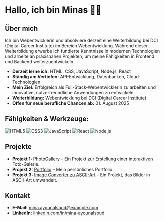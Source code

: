 # Hallo, ich bin Minas 👩‍💻

## Über mich

Ich bin Webentwicklerin und absolviere derzeit eine Weiterbildung bei DCI (Digital Career Institute) im Bereich Webentwicklung. Während dieser Weiterbildung erwerbe ich fundierte Kenntnisse in modernen Technologien und arbeite an praxisnahen Projekten, um meine Fähigkeiten in Frontend und Backend weiterzuentwickeln.

- **Derzeit lerne ich:** HTML, CSS, JavaScript, Node.js, React
- **Ständig am Vertiefen:** API-Entwicklung, Datenbanken, Cloud-Technologien
- **Mein Ziel:** Erfolgreich als Full-Stack-Webentwicklerin zu arbeiten und innovative, nutzerfreundliche Anwendungen zu entwickeln
- **Weiterbildung:** Webentwicklung bei DCI (Digital Career Institute)
- **Offen für neue berufliche Chancen ab:** 01. August 2025

## Fähigkeiten & Werkzeuge:

![HTML5](https://img.shields.io/badge/HTML5-E34F26?style=flat-square&logo=html5&logoColor=white)
![CSS3](https://img.shields.io/badge/CSS3-1572B6?style=flat-square&logo=css3&logoColor=white)
![JavaScript](https://img.shields.io/badge/JavaScript-F7DF1E?style=flat-square&logo=javascript&logoColor=black)
![React](https://img.shields.io/badge/React-61DAFB?style=flat-square&logo=react&logoColor=black)
![Node.js](https://img.shields.io/badge/Node.js-339933?style=flat-square&logo=node.js&logoColor=white)

## Projekte

- **Projekt 1:** [PhotoGallery](https://github.com/MinasAyounAlsoud/PhotoGallery) – Ein Projekt zur Erstellung einer interaktiven Foto-Galerie.
- **Projekt 2:** [Portfolio](https://github.com/MinasAyounAlsoud/Portfolio) – Mein persönliches Portfolio.
- **Projekt 3:** [Image Converter zu ASCII-Art](https://github.com/MinasAyounAlsoud/ImageConverter) – Ein Projekt, das Bilder in ASCII-Art umwandelt.

## Kontakt

- **E-Mail:** mina.ayounalsoud@example.com
- **LinkedIn:** [linkedin.com/in/mina-ayounalsoud](https://www.linkedin.com/in/mina-ayounalsoud)
